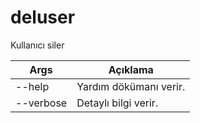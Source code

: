 # deluser
Kullanıcı siler

| Args | Açıklama |
| -------- | -------- |
| --help | Yardım dökümanı verir. |
| --verbose | Detaylı bilgi verir. |